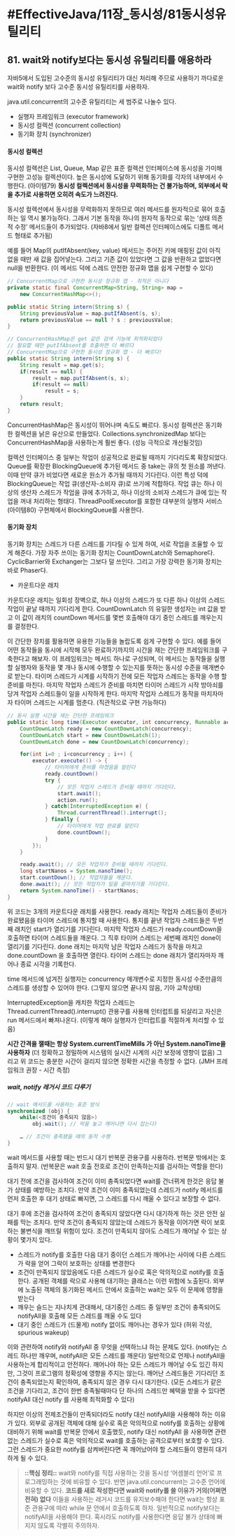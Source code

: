 # #EffectiveJava/11장_동시성/81동시성유틸리티


## 81. wait와 notify보다는 동시성 유틸리티를 애용하라


자바5에서 도입된 고수준의 동시성 유틸리티가 대신 처리해 주므로 사용하기 까다로운 wait와 notify 보다 고수준 동시성 유틸리티를 사용하자.


java.util.concurrent의 고수준 유틸리티는 세 범주로 나눌수 있다.

- 실행자 프레임워크 (executor framework)
- 동시성 컬렉션 (concurrent collection)
- 동기화 장치 (synchronizer)


#### 동시성 컬렉션

동시성 컬렉션은 List, Queue, Map 같은 표준 컬렉션 인터페이스에 동시성을 가미해 구현한 고성능 컬렉션이다. 높은 동시성에 도달하기 위해 동기화를 각자의 내부에서 수행한다. (아이템79) **동시성 컬렉션에서 동시성을 무력화하는 건 불가능하며, 외부에서 락을 추가로 사용하면 오히려 속도가 느려진다.**

동시성 컬렉션에서 동시성을 무력화하지 못하므로 여러 메서드를 원자적으로 묶어 호출하는 일 역시 불가능하다. 그래서 기본 동작을 하나의 원자적 동작으로 묶는 ‘상태 의존적 수정’ 메서드들이 추가되었다. (자바8에서 일반 컬렉션 인터페이스에도 디폴트 메서드 형태로 추가됨) 

예를 들어 Map의 putIfAbsent(key, value) 메서드는 주어진 키에 매핑된 값이 아직 없을 때만 새 값을 집어넣는다. 그리고 기존 값이 있었다면 그 값을 반환하고 없었다면 null을 반환한다. (이 메서드 덕에 스레드 안전한 정규화 맵을 쉽게 구현할 수 있다)

```java
// ConcurrentMap으로 구현한 동시성 정규화 맵 - 최적은 아니다
private static final ConcurrentMap<String, String> map =
	new ConcurrentHashMap<>();

public static String intern(String s) {
	String previousValue = map.putIfAbsent(s, s);
	return previousValue == null ? s : previousValue;
}

// ConcurrentHashMap은 get 같은 검색 기능에 최적화되었다
// 필요할 때만 putIfAbsent를 호출하면 더 빠르다
// ConcurrentMap으로 구현한 동시성 정규화 맵 - 더 빠르다!
public static String intern(String s) {
	String result = map.get(s);
	if(result == null) {
		result = map.putIfAbsent(s, s);
		if(result == null)
			result = s;
	}
	return result;
}
```

ConcurrentHashMap은 동시성이 뛰어나며 속도도 빠르다. 동시성 컬렉션은 동기화한 컬렉션을 낡은 유산으로 만들었다. Collections.synchronizedMap 보다는 ConcurrentHashMap을 사용하는게 훨씬 좋다. (성능 극적으로 개선될것임)

컬렉션 인터페이스 중 일부는 작업이 성공적으로 완료될 때까지 기다리도록 확장되었다. 
Queue를 확장한 BlockingQueue에 추가된 메서드 중 take는 큐의 첫 원소를 꺼낸다. 이때 만약 큐가 비었다면 새로운 원소가 추가될 때까지 기다린다. 이런 특성 덕에 BlockingQueue는 작업 큐(생산자-소비자 큐)로 쓰기에 적합하다. 작업 큐는 하나 이상의 생산자 스레드가 작업을 큐에 추가하고, 하나 이상의 소비자 스레드가 큐에 있는 작업을 꺼내 처리하는 형태다. ThreadPoolExecutor를 포함한 대부분의 실행자 서비스(아이템80) 구현체에서 BlockingQueue를 사용한다.


#### 동기화 장치

동기화 장치는 스레드가 다른 스레드를 기다릴 수 있게 하여, 서로 작업을 조율할 수 있게 해준다. 가장 자주 쓰이는 동기화 장치는 CountDownLatch와 Semaphore다. CyclicBarrier와 Exchanger는 그보다 덜 쓰인다. 그리고 가장 강력한 동기화 장치는 바로 Phaser다.

- 카운트다운 래치

카운트다운 래치는 일회성 장벽으로, 하나 이상의 스레드가 또 다른 하나 이상의 스레드 작업이 끝날 때까지 기다리게 한다. CountDownLatch 의 유일한 생성자는 int 값을 받고 이 값이 래치의 countDown 메서드를 몇번 호출해야 대기 중인 스레드를 깨우는지를 결정한다.

이 간단한 장치를 활용하면 유용한 기능들을 놀랍도록 쉽게 구현할 수 있다.
 예를 들어 어떤 동작들을 동시에 시작해 모두 완료하기까지의 시간을 재는 간단한 프레임워크를 구축한다고 해보자. 이 프레임워크는 메서드 하나로 구성되며, 이 메서드는 동작들을 실행할 실행자와 동작을 몇 개나 동시에 수행할 수 있는지를 뜻하는 동시성 수준을 매개변수로 받는다. 타이머 스레드가 시계를 시작하기 전에 모든 작업자 스레드는 동작을 수행 할 준비를 마친다. 마지막 작업자 스레드가 준비를 마치면 타이머 스레드가 시작 방아쇠를 당겨 작업자 스레드들이 일을 시작하게 한다. 마지막 작업자 스레드가 동작을 마치자마자 타이머 스레드는 시계를 멈춘다. (직관적으로 구현 가능하다)

```java
// 동시 실행 시간을 재는 간단한 프레임워크
public static long time(Executor executor, int concurrency, Runnable action) throws InterruptedException {
	CountDownLatch ready = new CountDownLatch(concurrency);
	CountDownLatch start = new CountDownLatch(1);
	CountDownLatch done = new CountDownLatch(concurrency);

	for(int i=0 ; i<concurrency ; i++) {
		executor.execute(() -> {
			// 타이머에게 준비를 마쳤음을 알린다
			ready.countDown()
			try {
				// 모든 작업자 스레드가 준비될 때까지 기다린다.
				start.await();
				action.run();
			} catch(InterruptedException e) {
				Thread.currentThread().interrupt();
			} finally {
				// 타이머에게 작업 완료를 알린다
				done.countDown();
			}
		});
	}

	ready.await(); // 모든 작업자가 준비될 때까지 기다린다.
	long startNanos = System.nanoTime();
	start.countDown(); // 작업자들을 깨운다.
	done.await(); // 모든 작업자가 일을 끝마치기를 기다린다.
	return System.nanoTime() - startNanos;
}
```

위 코드는 3개의 카운트다운 래치를 사용한다. ready 래치는 작업자 스레드들이 준비가 완료됐음을 타이머 스레드에 통지할 때 사용한다. 통지를 끝낸 작업자 스레드들은 두번째 래치인 start가 열리기를 기다린다. 마지막 작업자 스레드가 ready.countDown을 호출하면 타이머 스레드들을 깨운다. 그 직후 타이머 스레드는 세번째 래치인 done이 열리기를 기다린다. done 래치는 마지막 남은 작업자 스레드가 동작을 마치고 done.countDown 을 호출하면 열린다. 타이머 스레드는 done 래치가 열리자마자 깨어나 종료 시각을 기록한다.

time 메서드에 넘겨진 실행자는 concurrency 매개변수로 지정한 동시성 수준만큼의 스레드를 생성할 수 있어야 한다. (그렇지 않으면 끝나지 않음, 기아 교착상태)

InterruptedException을 캐치한 작업자 스레드는 Thread.currentThread().interrupt() 관용구를 사용해 인터럽트를 되살리고 자신은 run 메서드에서 빠져나온다. (이렇게 해야 실행자가 인터럽트를 적절하게 처리할 수 있음)

**시간 간격을 잴때는 항상 System.currentTimeMills 가 아닌 System.nanoTime을 사용하자** (더 정확하고 정밀하며 시스템의 실시간 시계의 시간 보정에 영향이 없음) 그리고 위 코드는 충분한 시간이 걸리지 않으면 정확한 시간을 측정할 수 없다. (JMH 프레임워크 권장 - 시간 측정)


##### wait, notify 레거시 코드 다루기

```java
// wait 메서드를 사용하는 표준 방식
synchronized (obj) {
	while(<조건이 충족되지 않음>)
		obj.wait(); // 락을 놓고 깨어나면 다시 잡는다)

	… // 조건이 충족됐을 때의 동작 수행
}
```

wait 메서드를 사용할 때는 반드시 대기 반복문 관용구를 사용하라. 반복문 밖에서는 호출하지 말자. (반복문은 wait 호출 전호로 조건이 만족하는지를 검사하는 역할을 한다)

대기 전에 조건을 검사하여 조건이 이미 충족되었다면 wait를 건너뀌게 한것은 응답 불가 상태를 예방하는 조치다. 만약 조건이 이미 충족되었는데 스레드가 notify 메서드를 먼저 호출한 후 대기 상태로 빠지면, 그 스레드를 다시 깨울 수 있다고 보장할 수 없다.

대기 후에 조건을 검사하여 조건이 충족되지 않았다면 다시 대기하게 하는 것은 안전 실패를 막는 조치다. 만약 조건이 충족되지 않았는데 스레드가 동작을 이어가면 락이 보호하는 불변식을 깨뜨릴 위험이 있다. 조건이 만족되지 않아도 스레드가 깨어날 수 있는 상황이 몇가지 있다.

- 스레드가 notify를 호출한 다음 대기 중이던 스레드가 깨어나는 사이에 다른 스레드가 락을 얻어 그락이 보호하는 상태를 변경한다
- 조건이 만족되지 않았음에도 다른 스레드가 실수로 혹은 악의적으로 notify를 호출한다. 공개된 객체를 락으로 사용해 대기하는 클래스는 이런 위험에 노출된다. 외부에 노출된 객체의 동기화된 메서드 안에서 호출하는 wait는 모두 이 문제에 영향을 받는다
- 깨우는 슬드는 지나치게 관대해서, 대기중인 스레드 중 일부만 조건이 충족되어도 notifyAll을 호출해 모든 스레드를 깨울 수도 있다
- 대기 중인 스레드가 (드물게) notify 없이도 깨어나는 경우가 있다 (허위 각성, spurious wakeup) 


이와 관련하여  notify와 notifyAll 중 무엇을 선택하느냐 하는 문제도 있다. (notify는 스레드 하나만 깨우며, notifyAll은 모든 스레드를 깨운다) 일반적으로 언제나 notifyAll을 사용하는게 합리적이고 안전하다. 깨어나야 하는 모든 스레드가 깨어날 수도 있긴 하지만, 그것이 프로그램의 정확성에 영향을 주지는 않는다. 깨어난 스레드들은 기다리던 조건이  충족되었는지 확인하여, 충족되지 않은 경우 다시 대기한다. (모든 스레드가 같은 조건을 기다리고, 조건이 한번 충족될때마다 단 하나의 스레드만 혜택을 받을 수 있다면 notifyAll 대신 notify 를 사용해 최적화할 수 있다)

하지만 이상의 전제조건들이 만족되더라도 notify 대신 notifyAll을 사용해야 하는 이유가 있다. 외부로 공개된 객체에 대해 실수로 혹은 악의적으로 notify를 호출하는 상황에 대비하기 위해 wait를 반복문 안에서 호출했듯, notify 대신 notifyAll 을 사용하면 관련없는 스레드가 실수로 혹은 악의적으로 wait를 호출하는 공격으로부터 보호할 수 있다. 그런 스레드가 중요한 notify를 삼켜버린다면 꼭 깨어났어야 할 스레드들이 영원히 대기하게 될 수 있다.


> **::핵심 정리::** 
> wait와 notify를 직접 사용하는 것을 동시성 ‘어셈블리 언어’로 프로그래밍하는 것에 비유할 수 있다. 반면 java.util.concurrent는 고수준 언어에 비유할 수 있다. **코드를 새로 작성한다면 wait와 notify를 쓸 이유가 거의(어쩌면 전혀) 없다** 이들을 사용하는 레거시 코드를 유지보수해야 한다면 wait는 항상 표준 관용구에 따라 while 문 안에서 호출하도록 하자. 일반적으로 notify보다는 notifyAll을 사용해야 한다. 혹시라도 notify를 사용한다면 응답 불가 상태에 빠지지 않도록 각별히 주의하자.






